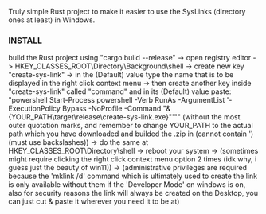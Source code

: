 Truly simple Rust project to make it easier to use the SysLinks (directory ones at least) in Windows.

### INSTALL

build the Rust project using "cargo build --release" -> open registry editor -> HKEY_CLASSES_ROOT\Directory\Background\shell -> create new key "create-sys-link" -> in the (Default) value type the name that is to be displayed in the right click context menu -> then create another key inside "create-sys-link" called "command" and in its (Default) value paste: "powershell Start-Process powershell -Verb RunAs -ArgumentList '-ExecutionPolicy Bypass -NoProfile -Command "& {YOUR_PATH\target\release\create-sys-link.exe}"'"" (without the most outer quotation marks, and remember to change YOUR_PATH to the actual path which you have downloaded and builded the .zip in (cannot contain ') (must use backslashes)) -> do the same at HKEY_CLASSES_ROOT\Directory\shell -> reboot your system -> (sometimes might require clicking the right click context menu option 2 times (idk why, i guess just the beauty of win11)) -> (administrative privileges are required because the 'mklink /d' command which is ultimately used to create the link is only available without them if the 'Developer Mode' on windows is on, also for security reasons the link will always be created on the Desktop, you can just cut & paste it wherever you need it to be at)

